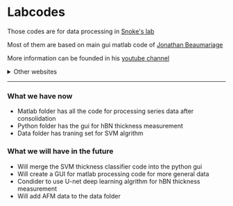 # Labcodes 

Those codes are for data processing in [Snoke's lab](https://www.snokelab.com/)

Most of them are based on main gui matlab code of [Jonathan Beaumariage](https://www.mathworks.com/matlabcentral/profile/authors/8492801?detail=all)

More information can be founded in his [youtube channel](https://www.youtube.com/@jonathanbeaumariage6480/videos)

<!-- markdownlint-disable -->

<details><summary>Other websites</summary>
<p>		
    <b> Personal website</b><br> More information will be added. <a href="https://qiaochuwan.github.io">Current website</a>
			</p>
<!-- markdownlint-restore -->
</details>

---

### What we have now

- Matlab folder has all the code for processing series data after consolidation
- Python folder has the gui for hBN thickness measurement
- Data folder has traning set for SVM algrithm


### What we will have in the future
* Will merge the SVM thickness classifier code into the python gui
* Will create a GUI for matlab processing code for more general data
* Condider to use U-net deep learning algrithm for hBN thickness measurement
* Will add AFM data to the data folder
